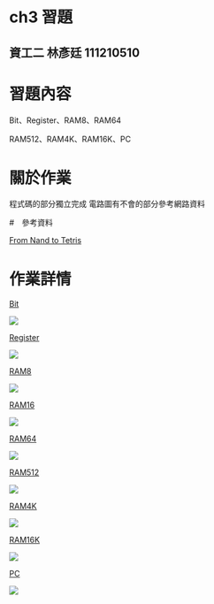 # ch3 習題
資工二 林彥廷
111210510
---
# 習題內容

Bit、Register、RAM8、RAM64

RAM512、RAM4K、RAM16K、PC

# 關於作業

程式碼的部分獨立完成 電路圖有不會的部分參考網路資料

#　參考資料

<a href="https://www.nand2tetris.org/" target="_blank">From Nand to Tetris</a>

# 作業詳情

<a href="https://github.com/codewhight/_co/blob/master/03/a/Bit.hdl" target="_blank">Bit</a>

 ![](a/Bit.jpg)

 <a href="https://github.com/codewhight/_co/blob/master/03/a/Register.hdl" target="_blank">Register</a>

 ![](a/Register.jpg)

 <a href="https://github.com/codewhight/_co/blob/master/03/a/RAM8.hdl" target="_blank">RAM8</a>

 ![](a/RAM8.jpg)

 <a href="https://github.com/codewhight/_co/blob/master/03/a/RAM16.hdl" target="_blank">RAM16</a>

 ![](a/RAM16.jpg)

 <a href="https://github.com/codewhight/_co/blob/master/03/a/RAM64.hdl" target="_blank">RAM64</a>

 ![](a/RAM64.jpg)

 <a href="https://github.com/codewhight/_co/blob/master/03/b/RAM512.hdl" target="_blank">RAM512</a>

 ![](b/RAM512.jpg)

  <a href="https://github.com/codewhight/_co/blob/master/03/b/RAM4K.hdl" target="_blank">RAM4K</a>

 ![](b/4K.jpg)

  <a href="https://github.com/codewhight/_co/blob/master/03/b/RAM16K.hdl" target="_blank">RAM16K</a>

 ![](b/RAM16K.jpg)

  <a href="https://github.com/codewhight/_co/blob/master/03/a/PC.hdl" target="_blank">PC</a>

 ![](a/PC.jpg)

 
